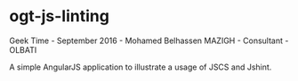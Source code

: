 # ogt-js-linting
Geek Time - September 2016 - Mohamed Belhassen MAZIGH - Consultant - OLBATI

A simple AngularJS application to illustrate a usage of JSCS and Jshint.
